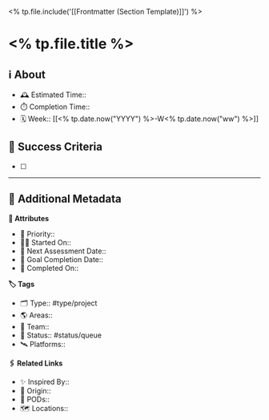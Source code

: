 <% tp.file.include('[[Frontmatter (Section Template)]]') %>

# <% tp.file.title %>

## ℹ️ About

- 🕰 Estimated Time:: 
- ⏱️ Completion Time:: 
- 🗓️ Week:: [[<% tp.date.now("YYYY") %>-W<% tp.date.now("ww") %>]]

## 🎯 Success Criteria

- [ ] 

---

## 📇 Additional Metadata

**🧰 Attributes**

- 🚩 Priority::
- 🏃‍♂️ Started On::
- 👀 Next Assessment Date::
- 🎯 Goal Completion Date::
- 📆 Completed On::

**🏷 Tags**

- 🗂 Type:: #type/project
- 🌎 Areas:: 
- 🙌 Team:: 
- 🏁 Status:: #status/queue
- 🛰 Platforms::

**🖇️ Related Links**

- ✨ Inspired By:: 
- 🔮 Origin:: 
- 🚀 PODs:: 
- 🗺️ Locations:: 
